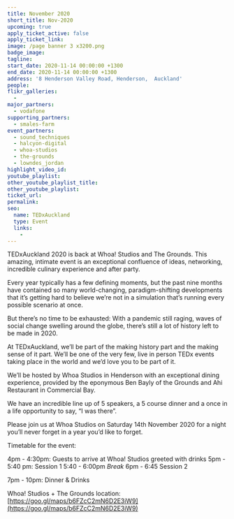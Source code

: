 ```yaml
---
title: November 2020
short_title: Nov-2020
upcoming: true
apply_ticket_active: false
apply_ticket_link:
image: /page banner 3 x3200.png
badge_image:
tagline:
start_date: 2020-11-14 00:00:00 +1300
end_date: 2020-11-14 00:00:00 +1300
address: '8 Henderson Valley Road, Henderson,  Auckland'
people:
flikr_galleries:
  -
major_partners:
  - vodafone
supporting_partners:
  - smales-farm
event_partners:
  - sound_techniques
  - halcyon-digital
  - whoa-studios
  - the-grounds
  - lowndes_jordan
highlight_video_id:
youtube_playlist:
other_youtube_playlist_title:
other_youtube_playlist:
ticket_url:
permalink:
seo:
  name: TEDxAuckland
  type: Event
  links:
    -
---
```


TEDxAuckland 2020 is back at Whoa\! Studios and The Grounds. This amazing, intimate event is an exceptional confluence of ideas, networking, incredible culinary experience and after party.

Every year typically has a few defining moments, but the past nine months have contained so many world-changing, paradigm-shifting developments that it’s getting hard to believe we’re not in a simulation that’s running every possible scenario at once.

But there’s no time to be exhausted: With a pandemic still raging, waves of social change swelling around the globe, there’s still a lot of history left to be made in 2020.

At TEDxAuckland, we’ll be part of the making history part and the making sense of it part. We’ll be one of the very few, live in person TEDx events taking place in the world and we’d love you to be part of it.

We’ll be hosted by Whoa Studios in Henderson with an exceptional dining experience, provided by the eponymous Ben Bayly of the Grounds and Ahi Restaurant in Commercial Bay.

We have an incredible line up of 5 speakers, a 5 course dinner and a once in a life opportunity to say, “I was there”.

Please join us at Whoa Studios on Saturday 14th November 2020 for a night you’ll never forget in a year you’d like to forget.

Timetable for the event:

4pm - 4:30pm: Guests to arrive at Whoa\! Studios greeted with drinks
5pm - 5:40 pm: Session 1
5:40 - 6:00pm *Break*
6pm - 6:45 Session 2

7pm - 10pm: Dinner & Drinks

Whoa\! Studios + The Grounds location: [https://goo.gl/maps/b6FZcC2mN6D2E3iW9](https://goo.gl/maps/b6FZcC2mN6D2E3iW9)